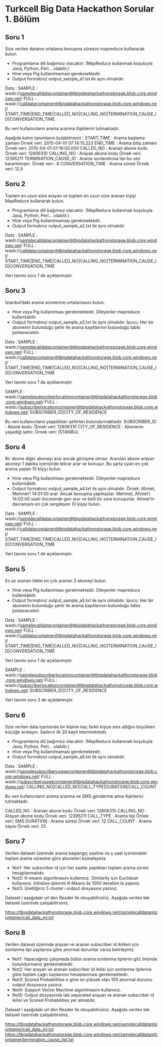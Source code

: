 # Turkcell Big Data Hackathon Sorular 1. Bölüm

## Soru 1
Size verilen datanın ortalama konuşma süresini mapreduce kullanarak bulun.
- Programlama dili bağımsız olacaktır. (MapReduce kullanmak koşuluyla Java, Python, Perl... olabilir.)
- Hive veya Pig kullanılmaması gerekmektedir.
- Output formatınız output_sample_a1.txt ile aynı olmalıdır.

Data :
SAMPLE : wasb://samplecalldatacontainer@tbigdatahackathonstorage.blob.core.windows.net/
FULL : wasb://calldatacontainer@tbigdatahackathonstorage.blob.core.windows.net/
START_TIME|END_TIME|CALLED_NO|CALLING_NO|TERMINATION_CAUSE_ID|CONVERSATION_TIME

Bu veri kullanıcıların arama aranma ilişkilerini tutmaktadır.

Aşağıda kolon tanımlarını bulabilirsiniz :
START_TIME : Arama başlama zamanı  Örnek veri: 2015-04-01 07:14:15.223
END_TIME : Arama bitiş zamanı  Örnek veri: 2015-04-01 07:16:00.000
CALLED_NO : Aranan abone kodu   Örnek veri: 12806310
CALLING_NO : Arayan abone kodu   Örnek veri: 12395211
TERMINATION_CAUSE_ID : Arama sonlandırma tipi bu veri karartılmıştır.  Örnek veri : 8
CONVERSATION_TIME : Arama süresi  Örnek veri: 12,5

## Soru 2
Toplam en uzun süre arayan ve toplam en uzun süre aranan kişiyi MapReduce kullanarak bulun.
- Programlama dili bağımsız olacaktır. (MapReduce kullanmak koşuluyla Java, Python, Perl... olabilir.)
- Hive veya Pig kullanılmaması gerekmektedir.
- Output formatınız output_sample_a2.txt ile aynı olmalıdır.

Data :
SAMPLE : wasb://samplecalldatacontainer@tbigdatahackathonstorage.blob.core.windows.net/
FULL : wasb://calldatacontainer@tbigdatahackathonstorage.blob.core.windows.net/
START_TIME|END_TIME|CALLED_NO|CALLING_NO|TERMINATION_CAUSE_ID|CONVERSATION_TIME

Veri tanımı soru 1 de açıklanmıştır.

## Soru 3
İstanbul’daki arama sürelerinin ortalamasını bulun.
- Hive veya Pig kullanılması gerekmektedir. Dileyenler mapreduce kullanılabilir.
- Output formatınız output_sample_a3.txt ile aynı olmalıdır.
İpucu: Her bir abonenin bulunduğu şehir ile arama kayıtlarının bulunduğu tablo joinlenecektir.

Data :
SAMPLE : wasb://samplecalldatacontainer@tbigdatahackathonstorage.blob.core.windows.net/
FULL : wasb://calldatacontainer@tbigdatahackathonstorage.blob.core.windows.net/
START_TIME|END_TIME|CALLED_NO|CALLING_NO|TERMINATION_CAUSE_ID|CONVERSATION_TIME

Veri tanımı soru 1 de açıklanmıştır.

SAMPLE : wasb://samplesubscriberlocationcontainer@tbigdatahackathonstorage.blob.core.windows.net/
FULL : wasb://subscriberlocationcontainer@tbigdatahackathonstorage.blob.core.windows.net/
SUBSCRIBER_ID|CITY_OF_RESIDENCE

Bu veri kullanıcıların yaşadıkları şehirleri bulundurmaktadır.
SUBSCRIBER_ID : Abone kodu.  Örnek veri: 12806310
CITY_OF_RESIDENCE : Abonenin yaşadığı şehir.  Örnek veri: ISTANBUL

## Soru 4
Bir abone diğer aboneyi arar ancak görüşme olmaz. Aranılan abone arayan aboneyi 1 dakika içerisinde tekrar arar ve konuşur.
Bu şarta uyan en çok arama yapan 10 kişiyi bulun.
- Hive veya Pig kullanılması gerekmektedir. Dileyenler mapreduce kullanılabilir.
- Output formatınız output_sample_a4.txt ile aynı olmalıdır.
Örnek: Ahmet, Mehmet’i 14:01:00 arar. Ancak konuşma yapmazlar.
Mehmet, Ahmet’i 14:02:00 saati öncesinde geri arar ve belli bir süre konuşurlar.
Ahmet’in davranışını en çok sergileyen 10 kişiyi bulun.

Data :
SAMPLE : wasb://samplecalldatacontainer@tbigdatahackathonstorage.blob.core.windows.net/
FULL : wasb://calldatacontainer@tbigdatahackathonstorage.blob.core.windows.net/
START_TIME|END_TIME|CALLED_NO|CALLING_NO|TERMINATION_CAUSE_ID|CONVERSATION_TIME

Veri tanımı soru 1 de açıklanmıştır.

## Soru 5
En az aranan ildeki en çok aranan 3 aboneyi bulun.
- Hive veya Pig kullanılması gerekmektedir. Dileyenler mapreduce kullanılabilir.
- Output formatınız output_sample_a5.txt ile aynı olmalıdır.
İpucu: Her bir abonenin bulunduğu şehir ile arama kayıtlarının bulunduğu tablo joinlenecektir.

Data :
SAMPLE : wasb://samplecalldatacontainer@tbigdatahackathonstorage.blob.core.windows.net/
FULL : wasb://calldatacontainer@tbigdatahackathonstorage.blob.core.windows.net/
START_TIME|END_TIME|CALLED_NO|CALLING_NO|TERMINATION_CAUSE_ID|CONVERSATION_TIME

Veri tanımı soru 1 de açıklanmıştır.

SAMPLE : wasb://samplesubscriberlocationcontainer@tbigdatahackathonstorage.blob.core.windows.net/
FULL : wasb://subscriberlocationcontainer@tbigdatahackathonstorage.blob.core.windows.net/
SUBSCRIBER_ID|CITY_OF_RESIDENCE

Veri tanımı soru 3 de açıklanmıştır.

## Soru 6
Size verilen data içerisinde bir kişinin kaç farklı kişiye sms attığını büyükten küçüğe sıralayın. Sadece ilk 20 kayıt istenmektedir.
- Programlama dili bağımsız olacaktır. (MapReduce kullanmak koşuluyla Java, Python, Perl... olabilir.)
- Hive veya Pig kullanılmaması gerekmektedir.
- Output formatınız output_sample_a6.txt ile aynı olmalıdır.

Data :
SAMPLE : wasb://samplesubscriberusagecontainer@tbigdatahackathonstorage.blob.core.windows.net/
FULL : wasb://subscriberusagecontainer@tbigdatahackathonstorage.blob.core.windows.net/
CALLING_NO|CALLED_NO|CALL_TYPE|DURATION|CALL_COUNT

Bu veri kullanıcıların arama aranma ve SMS gönderme alma ilişkilerini tutmaktadır.

CALLED_NO : Aranan abone kodu   Örnek veri: 12806310
CALLING_NO : Arayan abone kodu   Örnek veri: 12395211
CALL_TYPE : Arama tipi  Örnek veri: SMS
DURATION : Arama süresi  Örnek veri: 12
CALL_COUNT : Arama sayısı  Örnek veri: 25


## Soru 7
Verilen dataset üzerinde arama başlangıç saatine ve o saat içerisindeki toplam arama süresine göre aboneleri kümeleyiniz.

- Not1: Her subscriber id için her saatte yaptıkları toplam arama süresi hesaplanmalıdır.
- Not2: K-means algoritmasını kullanınız. Similarity için Euclidean kullanınız. Initialize işlemini K-Means ile 1000 iteration la yapınız.
- Not3: Ürettiğiniz 5 cluster ı  output dosyasına yazınız.

Dataset i aşağıdaki url den Reader ile okuyabilirsiniz. Aşağıda verilen tek dataset üzerinde çalışabilirsiniz.

https://tbigdatahackathonstorage.blob.core.windows.net/samplecalldatamlcontainer/call_data_ml.txt




## Soru 8
Verilen dataset üzerinde arayan ve aranan subscriber id ikilileri için sonlanma tipi sayılarına göre anormal durumlar varsa belirleyiniz.

- Not1: Yapacağınız çalışmada bütün arama sonlanma tiplerini göz önünde bulundurmanız gerekmektedir.
- Not2: Her arayan ve aranan subscriber id ikilisi için sonlanma tiplerine göre toplam çağrı sayılarının hesaplanması gerekmektedir.
- Not3: Scored Probabilities e göre en yüksek olan 100 anormal durumu output dosyasına yazınız.
- Not4: Support Vector Machine algoritmasını kullanınız.
- Not5: Output dosyasında tab separated arayan ve aranan subscriber id ikilisi ve Scored Probabilities yer almalıdır.


Dataset i aşağıdaki url den Reader ile okuyabilirsiniz. Aşağıda verilen tek dataset üzerinde çalışabilirsiniz.

https://tbigdatahackathonstorage.blob.core.windows.net/samplecalldatamlcontainer/call_data_ml.txt
https://tbigdatahackathonstorage.blob.core.windows.net/samplecalldatamlcontainer/termination_cause_list.txt
